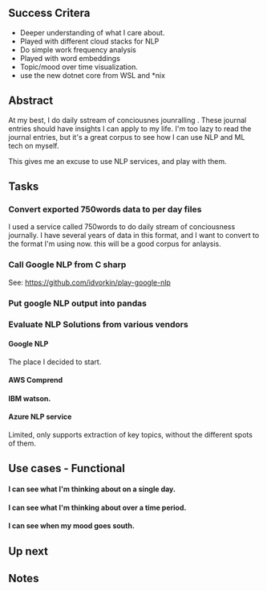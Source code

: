 ## Success Critera

- Deeper understanding of what I care about.
- Played with different cloud stacks for NLP
- Do simple work frequency analysis
- Played with word embeddings
- Topic/mood over time visualization.
- use the new dotnet core from WSL and \*nix

## Abstract

At my best, I do daily sstream of conciousnes jounralling . These journal entries should have insights I can apply to my life. I'm too lazy to read the journal entries, but it's a great corpus to see how I can use NLP and ML tech on myself.

This gives me an excuse to use NLP services, and play with them.

## Tasks

### Convert exported 750words data to per day files

I used a service called 750words to do daily stream of conciousness journally. I have several years of data in this format, and I want to convert to the format I'm using now. this will be a good corpus for anlaysis.

### Call Google NLP from C sharp

See: https://github.com/idvorkin/play-google-nlp

### Put google NLP output into pandas

### Evaluate NLP Solutions from various vendors

#### Google NLP

The place I decided to start.

#### AWS Comprend

#### IBM watson.

#### Azure NLP service

Limited, only supports extraction of key topics, without the different spots of them.

## Use cases - Functional

#### I can see what I'm thinking about on a single day.

#### I can see what I'm thinking about over a time period.

#### I can see when my mood goes south.

## Up next

## Notes
